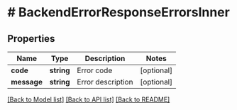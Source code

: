 # # BackendErrorResponseErrorsInner

## Properties

Name | Type | Description | Notes
------------ | ------------- | ------------- | -------------
**code** | **string** | Error code | [optional]
**message** | **string** | Error description | [optional]

[[Back to Model list]](../../README.md#models) [[Back to API list]](../../README.md#endpoints) [[Back to README]](../../README.md)
